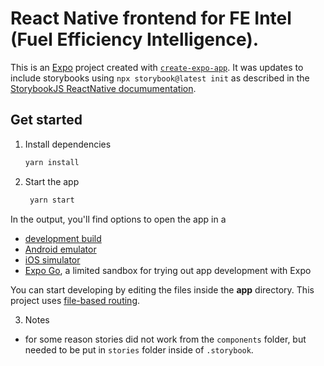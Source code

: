 # React Native frontend for FE Intel (Fuel Efficiency Intelligence).

This is an [Expo](https://expo.dev) project created with [`create-expo-app`](https://www.npmjs.com/package/create-expo-app). It was updates to include storybooks using `npx storybook@latest init` as described in the [StorybookJS ReactNative documumentation](https://github.com/storybookjs/react-native). 

## Get started

1. Install dependencies

   ```bash
   yarn install
   ```

2. Start the app

   ```bash
    yarn start
   ```

In the output, you'll find options to open the app in a

- [development build](https://docs.expo.dev/develop/development-builds/introduction/)
- [Android emulator](https://docs.expo.dev/workflow/android-studio-emulator/)
- [iOS simulator](https://docs.expo.dev/workflow/ios-simulator/)
- [Expo Go](https://expo.dev/go), a limited sandbox for trying out app development with Expo

You can start developing by editing the files inside the **app** directory. This project uses [file-based routing](https://docs.expo.dev/router/introduction).

3. Notes

- for some reason stories did not work from the `components` folder, but needed to be put in `stories` folder inside of `.storybook`.

